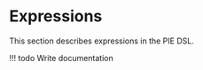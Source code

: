 # Expressions

This section describes expressions in the PIE DSL.

!!! todo
    Write documentation
